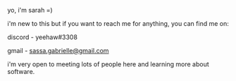 yo, i'm sarah =)

i'm new to this but if you want to reach me for anything, you can find me on:

discord - yeehaw#3308

gmail - sassa.gabrielle@gmail.com

i'm very open to meeting lots of people here and learning more about software.
